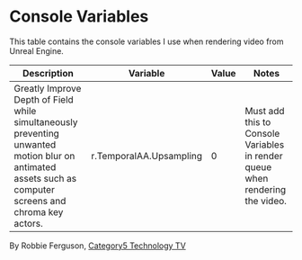 # Console Variables
This table contains the console variables I use when rendering video from Unreal Engine.

Description | Variable | Value | Notes
--- | --- | --- | ---
Greatly Improve Depth of Field while simultaneously preventing unwanted motion blur on antimated assets such as computer screens and chroma key actors. | r.TemporalAA.Upsampling | 0 | Must add this to Console Variables in render queue when rendering the video.

By Robbie Ferguson, [Category5 Technology TV](https://youtube.com/LinuxTechShow)
